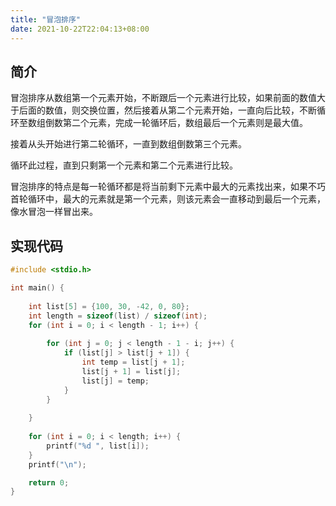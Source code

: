 ```yaml
---
title: "冒泡排序"
date: 2021-10-22T22:04:13+08:00
---
```


## 简介
冒泡排序从数组第一个元素开始，不断跟后一个元素进行比较，如果前面的数值大于后面的数值，则交换位置，然后接着从第二个元素开始，一直向后比较，不断循环至数组倒数第二个元素，完成一轮循环后，数组最后一个元素则是最大值。

接着从头开始进行第二轮循环，一直到数组倒数第三个元素。

循环此过程，直到只剩第一个元素和第二个元素进行比较。

冒泡排序的特点是每一轮循环都是将当前剩下元素中最大的元素找出来，如果不巧首轮循环中，最大的元素就是第一个元素，则该元素会一直移动到最后一个元素，像水冒泡一样冒出来。

## 实现代码
```c
#include <stdio.h>

int main() {
    
    int list[5] = {100, 30, -42, 0, 80};
    int length = sizeof(list) / sizeof(int);
    for (int i = 0; i < length - 1; i++) {
        
        for (int j = 0; j < length - 1 - i; j++) {
            if (list[j] > list[j + 1]) {
                int temp = list[j + 1];
                list[j + 1] = list[j];
                list[j] = temp;
            }   
        }
        
    }
    
    for (int i = 0; i < length; i++) {
        printf("%d ", list[i]);
    }
    printf("\n");

    return 0;
}
```